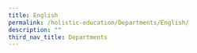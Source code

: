 ```yaml
---
title: English
permalink: /holistic-education/Departments/English/
description: ""
third_nav_title: Departments
---
```

